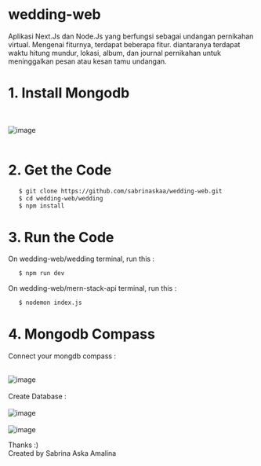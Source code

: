 # wedding-web

Aplikasi Next.Js dan Node.Js yang berfungsi sebagai undangan pernikahan virtual. Mengenai fiturnya, terdapat beberapa fitur. diantaranya terdapat waktu hitung mundur, lokasi, album, dan journal pernikahan untuk meninggalkan pesan atau kesan tamu undangan.

<h1>1. Install Mongodb</h1> <br />

![image](https://user-images.githubusercontent.com/70563202/160806778-59e086fe-5e0e-4c0a-888b-75237c60a535.png)<br/><br />

<h1>2. Get the Code</h1>

```bash
   $ git clone https://github.com/sabrinaskaa/wedding-web.git
   $ cd wedding-web/wedding
   $ npm install
``` 

<h1>3. Run the Code</h1>
On wedding-web/wedding terminal, run this :

```bash
   $ npm run dev
```

On wedding-web/mern-stack-api terminal, run this :

```bash
   $ nodemon index.js
```

<h1>4. Mongodb Compass</h1>

Connect your mongdb compass : <br /><br />

![image](https://user-images.githubusercontent.com/70563202/160806127-e74cde69-007d-4a02-91e0-9700a396a794.png)<br /><br />
Create Database : <br/><br/>
![image](https://user-images.githubusercontent.com/70563202/158966152-fba7b2a0-bf1d-4f40-90fb-66a673f85f3f.png) <br /> <br/>
![image](https://user-images.githubusercontent.com/70563202/158966506-741b5cf9-856b-4592-8ac1-4e427cdc8d27.png)

Thanks :) <br/>
Created by Sabrina Aska Amalina
